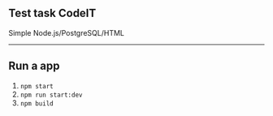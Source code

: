 ## Test task CodeIT

Simple Node.js/PostgreSQL/HTML

---

## Run a app

1. `npm start`
2. `npm run start:dev`
3. `npm build`



